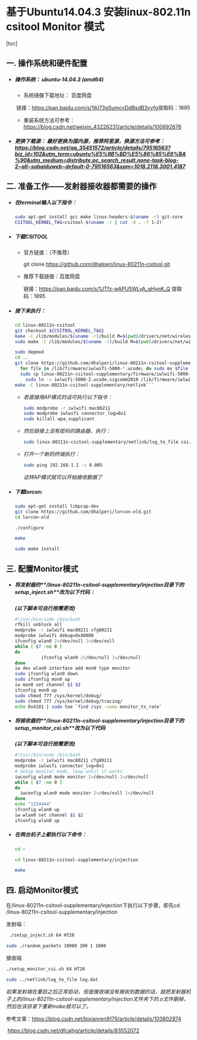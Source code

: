 # 基于Ubuntu14.04.3 安装linux-802.11n csitool Monitor 模式 

[toc]

## 一.  操作系统和硬件配置

- ##### 操作系统： ubuntu-14.04.3  (amd64)

  - 系统镜像下载地址： 百度网盘

  ​           链接：https://pan.baidu.com/s/1lkI73gSumcvDdBsdB3vyfg 
  ​           提取码：1895

  - 重装系统方法可参考：https://blog.csdn.net/weixin_43226231/article/details/100692676

    

- ##### 更换下载源： 最好更换为国内源，推荐阿里源，换源方法可参考：https://blog.csdn.net/qq_35451572/article/details/79516563?biz_id=102&utm_term=ubuntu%E5%9B%BD%E5%86%85%E6%BA%90&utm_medium=distribute.pc_search_result.none-task-blog-2~all~sobaiduweb~default-0-79516563&spm=1018.2118.3001.4187



## 二.  准备工作——发射器接收器都需要的操作

- ##### 在terminal输入以下指令：

  ```sh
  sudo apt-get install gcc make linux-headers-$(uname -r) git-core
  CSITOOL_KERNEL_TAG=csitool-$(uname -r | cut -d . -f 1-2)
  ```

  

- ##### 下载CSITOOL

  - 官方链接：（不推荐） 

    git clone https://github.com/dhalperi/linux-80211n-csitool.git


  - 推荐下载链接：百度网盘

    链接：https://pan.baidu.com/s/1JTfz-wAPU5WLyA_gHynK_Q 
    提取码：1895

    

- ##### 接下来执行：

  ```sh
  cd linux-80211n-csitool
  git checkout ${CSITOOL_KERNEL_TAG}
  make -C /lib/modules/$(uname -r)/build M=$(pwd)/drivers/net/wireless/iwlwifi modules
  sudo make -C /lib/modules/$(uname -r)/build M=$(pwd)/drivers/net/wireless/iwlwifi INSTALL_MOD_DIR=updates modules_install
  ```

  ```sh
  sudo depmod
  cd ..
  git clone https://github.com/dhalperi/linux-80211n-csitool-supplementary.git
  	for file in /lib/firmware/iwlwifi-5000-*.ucode; do sudo mv $file $file.orig; done
  	sudo cp linux-80211n-csitool-supplementary/firmware/iwlwifi-5000-2.ucode.sigcomm2010 /lib/firmware/
      sudo ln -s iwlwifi-5000-2.ucode.sigcomm2010 /lib/firmware/iwlwifi-5000-2.ucode
  make -C linux-80211n-csitool-supplementary/netlink```
  ```

  

  - *若直接用AP模式的话可执行以下指令：*

    ```sh
    sudo modprobe -r iwlwifi mac80211
    sudo modprobe iwlwifi connector_log=0x1
    sudo killall wpa_supplicant
    ```

  - *然后链接上没有密码的路由器，执行：*

    ```sh
    sudo linux-80211n-csitool-supplementary/netlink/log_to_file csi.dat
    ```

  - *打开一个新的终端执行：*

    ```sh
    sudo ping 192.168.1.1 -i 0.005
    ```

    *这样AP模式就可以开始接收数据了*

- ##### 下载lorcon:

  ```sh
  sudo apt-get install libpcap-dev
  git clone https://github.com/dhalperi/lorcon-old.git
  cd lorcon-old
  
  ./configure
  
  make
  
  sudo make install
  ```

  

## 三.  配置Monitor模式

- ##### 将发射器的**/linux-80211n-csitool-supplementary/injection**目录下的**setup_inject.sh**改为以下代码：

  ***(以下脚本可自行按需更改)***

  ```sh
  #!/usr/bin/sudo /bin/bash
  rfkill unblock all
  modprobe -r iwlwifi mac80211 cfg80211
  modprobe iwlwifi debug=0x40000
  ifconfig wlan0 2>/dev/null 1>/dev/null
  while [ $? -ne 0 ]
  do
  	        ifconfig wlan0 2>/dev/null 1>/dev/null
  done
  iw dev wlan0 interface add mon0 type monitor
  sudo ifconfig wlan0 down
  sudo ifconfig mon0 up
  iw mon0 set channel $1 $2
  ifconfig mon0 up
  sudo chmod 777 /sys/kernel/debug/
  sudo chmod 777 /sys/kernel/debug/tracing/
  echo 0x4101 | sudo tee `find /sys -name monitor_tx_rate`
  ```



- ##### 将接收器的**/linux-80211n-csitool-supplementary/injection**目录下的**setup_monitor_csi.sh**改为以下代码

  ***(以下脚本可自行按需更改)***

  ```sh
  #!/usr/bin/sudo /bin/bash
  modprobe -r iwlwifi mac80211 cfg80211
  modprobe iwlwifi connector_log=0x1
  # Setup monitor mode, loop until it works
  iwconfig wlan0 mode monitor 2>/dev/null 1>/dev/null
  while [ $? -ne 0 ]
  do
  	iwconfig wlan0 mode monitor 2>/dev/null 1>/dev/null
  done
  echo "1234444"
  ifconfig wlan0 up
  iw wlan0 set channel $1 $2
  ifconfig wlan0 up
  ```

- ##### 在两台机子上都执行以下命令：

  ```sh
  cd ~
  
  cd linux-80211n-csitool-supplementary/injection
  
  make
  ```



## 四.  启动Monitor模式

在/linux-80211n-csitool-supplementary/injection下执行以下步骤，即先cd /linux-80211n-csitool-supplementary/injection

发射端：

```sh
 ./setup_inject.sh 64 HT20

sudo ./random_packets 10000 100 1 1000
```


接收端

```sh
./setup_monitor_csi.sh 64 HT20

sudo ../netlink/log_to_file log.dat
```



*如果发射端在重启之后正常启动，但是接收端没有接收到数据的话，就把发射器机子上的/linux-80211n-csitool-supplementary/injection文件夹下的.o文件删掉，然后在该目录下重新make就可以了。*





参考文章：https://blog.csdn.net/bixianren9179/article/details/103802974

​				   https://blog.csdn.net/dfcaihg/article/details/83552072

